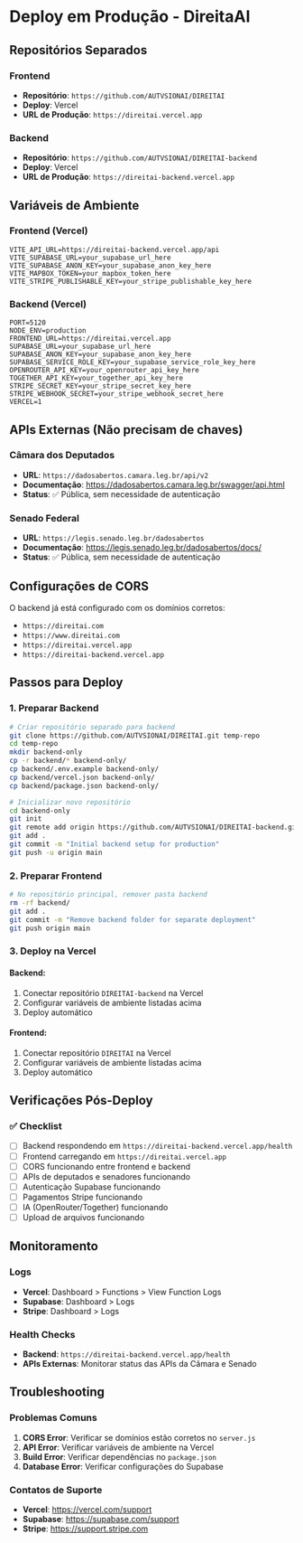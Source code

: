 # Deploy em Produção - DireitaAI

## Repositórios Separados

### Frontend
- **Repositório**: `https://github.com/AUTVSIONAI/DIREITAI`
- **Deploy**: Vercel
- **URL de Produção**: `https://direitai.vercel.app`

### Backend
- **Repositório**: `https://github.com/AUTVSIONAI/DIREITAI-backend`
- **Deploy**: Vercel
- **URL de Produção**: `https://direitai-backend.vercel.app`

## Variáveis de Ambiente

### Frontend (Vercel)
```env
VITE_API_URL=https://direitai-backend.vercel.app/api
VITE_SUPABASE_URL=your_supabase_url_here
VITE_SUPABASE_ANON_KEY=your_supabase_anon_key_here
VITE_MAPBOX_TOKEN=your_mapbox_token_here
VITE_STRIPE_PUBLISHABLE_KEY=your_stripe_publishable_key_here
```

### Backend (Vercel)
```env
PORT=5120
NODE_ENV=production
FRONTEND_URL=https://direitai.vercel.app
SUPABASE_URL=your_supabase_url_here
SUPABASE_ANON_KEY=your_supabase_anon_key_here
SUPABASE_SERVICE_ROLE_KEY=your_supabase_service_role_key_here
OPENROUTER_API_KEY=your_openrouter_api_key_here
TOGETHER_API_KEY=your_together_api_key_here
STRIPE_SECRET_KEY=your_stripe_secret_key_here
STRIPE_WEBHOOK_SECRET=your_stripe_webhook_secret_here
VERCEL=1
```

## APIs Externas (Não precisam de chaves)

### Câmara dos Deputados
- **URL**: `https://dadosabertos.camara.leg.br/api/v2`
- **Documentação**: https://dadosabertos.camara.leg.br/swagger/api.html
- **Status**: ✅ Pública, sem necessidade de autenticação

### Senado Federal
- **URL**: `https://legis.senado.leg.br/dadosabertos`
- **Documentação**: https://legis.senado.leg.br/dadosabertos/docs/
- **Status**: ✅ Pública, sem necessidade de autenticação

## Configurações de CORS

O backend já está configurado com os domínios corretos:
- `https://direitai.com`
- `https://www.direitai.com`
- `https://direitai.vercel.app`
- `https://direitai-backend.vercel.app`

## Passos para Deploy

### 1. Preparar Backend
```bash
# Criar repositório separado para backend
git clone https://github.com/AUTVSIONAI/DIREITAI.git temp-repo
cd temp-repo
mkdir backend-only
cp -r backend/* backend-only/
cp backend/.env.example backend-only/
cp backend/vercel.json backend-only/
cp backend/package.json backend-only/

# Inicializar novo repositório
cd backend-only
git init
git remote add origin https://github.com/AUTVSIONAI/DIREITAI-backend.git
git add .
git commit -m "Initial backend setup for production"
git push -u origin main
```

### 2. Preparar Frontend
```bash
# No repositório principal, remover pasta backend
rm -rf backend/
git add .
git commit -m "Remove backend folder for separate deployment"
git push origin main
```

### 3. Deploy na Vercel

#### Backend:
1. Conectar repositório `DIREITAI-backend` na Vercel
2. Configurar variáveis de ambiente listadas acima
3. Deploy automático

#### Frontend:
1. Conectar repositório `DIREITAI` na Vercel
2. Configurar variáveis de ambiente listadas acima
3. Deploy automático

## Verificações Pós-Deploy

### ✅ Checklist
- [ ] Backend respondendo em `https://direitai-backend.vercel.app/health`
- [ ] Frontend carregando em `https://direitai.vercel.app`
- [ ] CORS funcionando entre frontend e backend
- [ ] APIs de deputados e senadores funcionando
- [ ] Autenticação Supabase funcionando
- [ ] Pagamentos Stripe funcionando
- [ ] IA (OpenRouter/Together) funcionando
- [ ] Upload de arquivos funcionando

## Monitoramento

### Logs
- **Vercel**: Dashboard > Functions > View Function Logs
- **Supabase**: Dashboard > Logs
- **Stripe**: Dashboard > Logs

### Health Checks
- **Backend**: `https://direitai-backend.vercel.app/health`
- **APIs Externas**: Monitorar status das APIs da Câmara e Senado

## Troubleshooting

### Problemas Comuns
1. **CORS Error**: Verificar se domínios estão corretos no `server.js`
2. **API Error**: Verificar variáveis de ambiente na Vercel
3. **Build Error**: Verificar dependências no `package.json`
4. **Database Error**: Verificar configurações do Supabase

### Contatos de Suporte
- **Vercel**: https://vercel.com/support
- **Supabase**: https://supabase.com/support
- **Stripe**: https://support.stripe.com